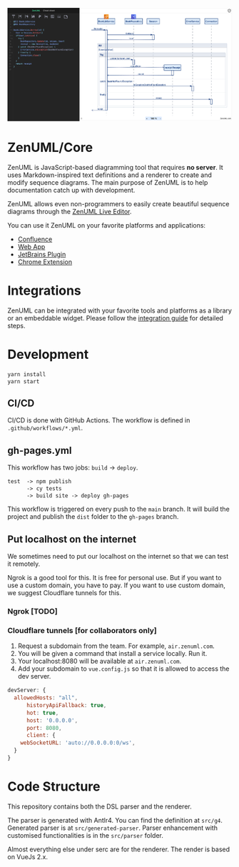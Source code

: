 ![editor](./docs/images/editor-sample.png)
# ZenUML/Core
ZenUML is JavaScript-based diagramming tool that requires **no server**. It uses Markdown-inspired text definitions
and a renderer to create and modify sequence diagrams. The main purpose of ZenUML is to
help documentation catch up with development.

ZenUML allows even non-programmers to easily create beautiful sequence diagrams through
the [ZenUML Live Editor](https://app.zenuml.com).

You can use it ZenUML on your favorite platforms and applications:
* [Confluence](https://marketplace.atlassian.com/apps/1218380/zenuml-diagrams-for-confluence-freemium?hosting=cloud&tab=overview)
* [Web App](https://app.zenuml.com/)
* [JetBrains Plugin](https://plugins.jetbrains.com/plugin/12437-zenuml-support)
* [Chrome Extension](https://chrome.google.com/webstore/detail/zenuml-sequence/kcpganeflmhffnlofpdmcjklmdpbbmef)

# Integrations

ZenUML can be integrated with your favorite tools and platforms as a library or an embeddable widget.
Please follow the [integration guide](./docs/asciidoc/integration-guide.adoc) for detailed steps.

# Development

````
yarn install
yarn start
````

## CI/CD
CI/CD is done with GitHub Actions. The workflow is defined in `.github/workflows/*.yml`.

## gh-pages.yml
This workflow has two jobs: `build` -> `deploy`.

````text
test  -> npm publish 
      -> cy tests
      -> build site -> deploy gh-pages
````

This workflow is triggered on every push to the `main` branch. 
It will build the project and publish the `dist` folder to the `gh-pages` branch.


## Put localhost on the internet
We sometimes need to put our localhost on the internet so that we can test it remotely.

Ngrok is a good tool for this. It is free for personal use. But if you want to use a
custom domain, you have to pay. If you want to use custom domain, we suggest Cloudflare
tunnels for this.

### Ngrok [TODO]

### Cloudflare tunnels [for collaborators only]

1. Request a subdomain from the team. For example, `air.zenuml.com`.
2. You will be given a command that install a service locally. Run it.
3. Your localhost:8080 will be available at `air.zenuml.com`.
4. Add your subdomain to `vue.config.js` so that it is allowed to access the dev server.

```js
devServer: {
  allowedHosts: "all",
      historyApiFallback: true,
      hot: true,
      host: '0.0.0.0',
      port: 8080,
      client: {
    webSocketURL: 'auto://0.0.0.0:0/ws',
  }
}
```

# Code Structure
This repository contains both the DSL parser and the renderer.

The parser is generated with Antlr4. You can find the definition at `src/g4`. Generated parser is at `src/generated-parser`. 
Parser enhancement with customised functionalities is in the `src/parser` folder.

Almost everything else under serc are for the renderer. The render is based on VueJs 2.x.


